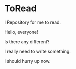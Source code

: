 ToRead
======

I Repository for me to read.


Hello, everyone!


Is there any different?

I really need to write something.


I should hurry up now.
